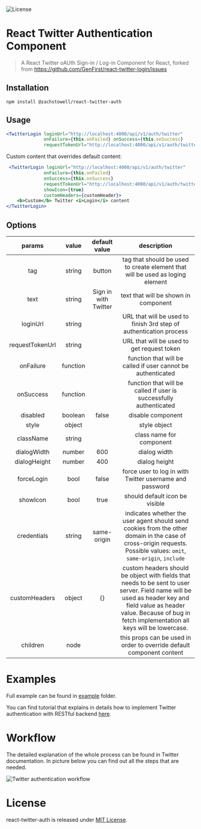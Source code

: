 ![License](https://img.shields.io/badge/license-MIT-blue.svg)

# React Twitter Authentication Component

> A React Twitter oAUth Sign-in / Log-in Component for React, forked from https://github.com/GenFirst/react-twitter-login/issues

## Installation

`npm install @zachstowell/react-twitter-auth`

## Usage

```jsx harmony
<TwitterLogin loginUrl="http://localhost:4000/api/v1/auth/twitter"
              onFailure={this.onFailed} onSuccess={this.onSuccess}
              requestTokenUrl="http://localhost:4000/api/v1/auth/twitter/reverse"/>
```

Custom content that overrides default content:

```jsx harmony
 <TwitterLogin loginUrl="http://localhost:4000/api/v1/auth/twitter"
              onFailure={this.onFailed}
              onSuccess={this.onSuccess}
              requestTokenUrl="http://localhost:4000/api/v1/auth/twitter/reverse"
              showIcon={true}
              customHeaders={customHeader}>
    <b>Custom</b> Twitter <i>Login</i> content
</TwitterLogin>
```

## Options

|     params      |  value   |    default value     |                                                                                                         description                                                                                                         |
| :-------------: | :------: | :------------------: | :-------------------------------------------------------------------------------------------------------------------------------------------------------------------------------------------------------------------------: |
|       tag       |  string  |        button        |                                                                        tag that should be used to create element that will be used as loging element                                                                        |
|      text       |  string  | Sign in with Twitter |                                                                                            text that will be shown in component                                                                                             |
|    loginUrl     |  string  |                      |                                                                             URL that will be used to finish 3rd step of authentication process                                                                              |
| requestTokenUrl |  string  |                      |                                                                                         URL that will be used to get request token                                                                                          |
|    onFailure    | function |                      |                                                                                function that will be called if user cannot be authenticated                                                                                 |
|    onSuccess    | function |                      |                                                                             function that will be called if user is successfully authenticated                                                                              |
|    disabled     | boolean  |        false         |                                                                                                      disable component                                                                                                      |
|      style      |  object  |                      |                                                                                                        style object                                                                                                         |
|    className    |  string  |                      |                                                                                                  class name for component                                                                                                   |
|   dialogWidth   |  number  |         600          |                                                                                                        dialog width                                                                                                         |
|  dialogHeight   |  number  |         400          |                                                                                                        dialog height                                                                                                        |
|   forceLogin    |   bool   |        false         |                                                                                   force user to log in with Twitter username and password                                                                                   |
|    showIcon     |   bool   |         true         |                                                                                               should default icon be visible                                                                                                |
|   credentials   |  string  |     same-origin      |                             indicates whether the user agent should send cookies from the other domain in the case of cross-origin requests. Possible values: `omit`, `same-origin`, `include`                              |
|  customHeaders  |  object  |          {}          | custom headers should be object with fields that needs to be sent to user server. Field name will be used as header key and field value as header value. Because of bug in fetch implementation all keys will be lowercase. |
|    children     |   node   |                      |                                                                            this props can be used in order to override default component content                                                                            |

# Examples

Full example can be found in [example](https://github.com/ZachStowell/react-twitter-login/tree/master/example) folder.

You can find tutorial that explains in details how to implement Twitter authentication with RESTful backend [here](https://medium.com/@robince885/how-to-do-twitter-authentication-with-react-and-restful-api-e525f30c62bb).

# Workflow

The detailed explanation of the whole process can be found in Twitter documentation. In picture below you can find out all the steps that are needed.

![Twitter authentication workflow](https://cdn-images-1.medium.com/max/800/1*RTsSRbVeEzPaC68hRT8n2g.png)

# License

react-twitter-auth is released under [MIT License](https://opensource.org/licenses/MIT).
